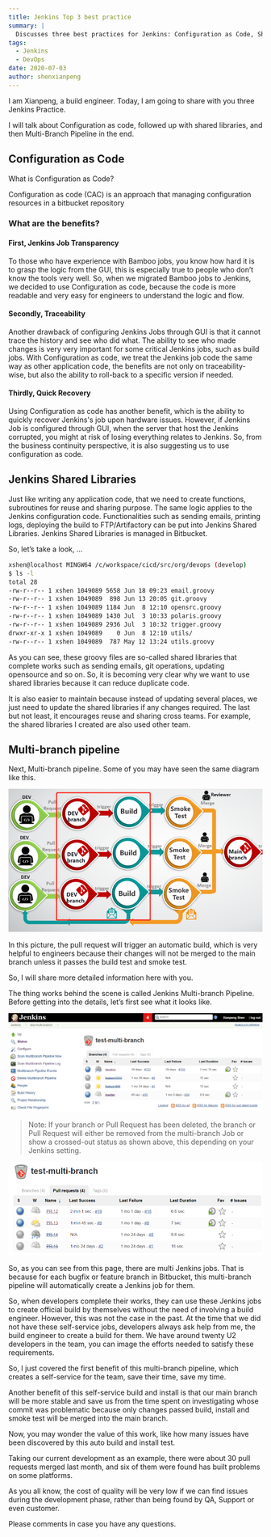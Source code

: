 ```yaml
---
title: Jenkins Top 3 best practice
summary: |
  Discusses three best practices for Jenkins: Configuration as Code, Shared Libraries, and Multi-Branch Pipeline, highlighting their benefits in terms of transparency, traceability, and self-service builds.
tags:
  - Jenkins
  - DevOps
date: 2020-07-03
author: shenxianpeng
---
```


I am Xianpeng, a build engineer. Today, I am going to share with you three Jenkins Practice.

I will talk about Configuration as code, followed up with shared libraries, and then Multi-Branch Pipeline in the end.

## Configuration as Code

What is Configuration as Code?

Configuration as code (CAC) is an approach that managing configuration resources in a bitbucket repository

### What are the benefits?

#### First, Jenkins Job Transparency



To those who have experience with Bamboo jobs, you know how hard it is to grasp the logic from the GUI, this is especially true to people who don’t know the tools very well. So, when we migrated Bamboo jobs to Jenkins, we decided to use Configuration as code, because the code is more readable and very easy for engineers to understand the logic and flow.

#### Secondly, Traceability

Another drawback of configuring Jenkins Jobs through GUI is that it cannot trace the history and see who did what. The ability to see who made changes is very very important for some critical Jenkins jobs, such as build jobs. With Configuration as code, we treat the Jenkins job code the same way as other application code, the benefits are not only on traceability-wise, but also the ability to roll-back to a specific version if needed.

#### Thirdly, Quick Recovery

Using Configuration as code has another benefit, which is the ability to quickly recover Jenkins's job upon hardware issues. However, if Jenkins Job is configured through GUI, when the server that host the Jenkins corrupted, you might at risk of losing everything relates to Jenkins. So, from the business continuity  perspective, it is also suggesting us to use configuration as code.

## Jenkins Shared Libraries

Just like writing any application code, that we need to create functions, subroutines for reuse and sharing purpose. The same logic applies to the Jenkins configuration code. Functionalities such as sending emails, printing logs, deploying the build to FTP/Artifactory can be put into Jenkins Shared Libraries. Jenkins Shared Libraries is managed in Bitbucket.

So, let’s take a look, …

```bash
xshen@localhost MINGW64 /c/workspace/cicd/src/org/devops (develop)
$ ls -l
total 28
-rw-r--r-- 1 xshen 1049089 5658 Jun 18 09:23 email.groovy
-rw-r--r-- 1 xshen 1049089  898 Jun 13 20:05 git.groovy
-rw-r--r-- 1 xshen 1049089 1184 Jun  8 12:10 opensrc.groovy
-rw-r--r-- 1 xshen 1049089 1430 Jul  3 10:33 polaris.groovy
-rw-r--r-- 1 xshen 1049089 2936 Jul  3 10:32 trigger.groovy
drwxr-xr-x 1 xshen 1049089    0 Jun  8 12:10 utils/
-rw-r--r-- 1 xshen 1049089  787 May 12 13:24 utils.groovy
```

As you can see, these groovy files are so-called shared libraries that complete works such as sending emails, git operations, updating opensource and so on.
So, it is becoming very clear why we want to use shared libraries because it can reduce duplicate code.

It is also easier to maintain because instead of updating several places, we just need to update the shared libraries if any changes required. The last but not least, it encourages reuse and sharing cross teams. For example, the shared libraries I created are also used other team.

## Multi-branch pipeline

Next, Multi-branch pipeline. Some of you may have seen the same diagram like this.

![Pull Request diagram](pull-request.png)

In this picture, the pull request will trigger an automatic build, which is very helpful to engineers because their changes will not be merged to the main branch unless it passes the build test and smoke test.

So, I will share more detailed information here with you.

The thing works behind the scene is called Jenkins Multi-branch Pipeline. Before getting into the details, let’s first see what it looks like.

![Multi-Branch Pipeline Branches](multi-branches.png)
> Note: If your branch or Pull Request has been deleted, the branch or Pull Request will either be removed from the multi-branch Job or show a crossed-out status as shown above, this depending on your Jenkins setting.

![Multi-Branch Pipeline Pull Requests](multi-pull-request.png)

So, as you can see from this page, there are multi Jenkins jobs. That is because for each bugfix or feature branch in Bitbucket, this multi-branch pipeline will automatically create a Jenkins job for them.

So, when developers complete their works, they can use these Jenkins jobs to create official build by themselves without the need of involving a build engineer. However, this was not the case in the past. At the time that we did not have these self-service jobs, developers always ask help from me, the build engineer to create a build for them. We have around twenty U2 developers in the team, you can image the efforts needed to satisfy these requirements.

So, I just covered the first benefit of this multi-branch pipeline, which creates a self-service for the team, save their time, save my time.

Another benefit of this self-service build and install is that our main branch will be more stable and save us from the time spent on investigating whose commit was problematic because only changes passed build, install and smoke test will be merged into the main branch.

Now, you may wonder the value of this work, like how many issues have been discovered by this auto build and install test.

Taking our current development as an example, there were about 30 pull requests merged last month, and six of them were found has built problems on some platforms.

As you all know, the cost of quality will be very low if we can find issues during the development phase, rather than being found by QA, Support or even customer.

Please comments in case you have any questions.
